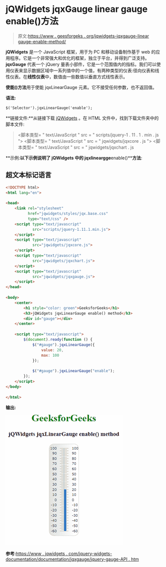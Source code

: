 # jQWidgets jqxGauge linear gauge enable()方法

> 原文:[https://www . geesforgeks . org/jqwidgets-jqxgauge-linear gauge-enable-method/](https://www.geeksforgeeks.org/jqwidgets-jqxgauge-lineargauge-enable-method/)

**jQWidgets** 是一个 JavaScript 框架，用于为 PC 和移动设备制作基于 web 的应用程序。它是一个非常强大和优化的框架，独立于平台，并得到广泛支持。 **jqxGauge** 代表一个 jQuery 量表小部件，它是一个范围值内的指标。我们可以使用仪表来显示数据区域中一系列值中的一个值，有两种类型的仪表:径向仪表和线性仪表。在**线性仪表**中，数值由一些数值以垂直方式线性表示。

**使能()方法**用于使能 jqxLinearGauge 元素。它不接受任何参数，也不返回值。

**语法:**

```html
$('Selector').jqxLinearGauge('enable');
```

**链接文件:**从链接下载 [jQWidgets](https://www.jqwidgets.com/download/Download) 。在 HTML 文件中，找到下载文件夹中的脚本文件:

> <link rel="”stylesheet”" href="”jqwidgets/styles/jqx.base.css”" type="”text/css”">
> <脚本类型= " text/JavaScript " src = " scripts/jquery-1 . 11 . 1 . min . js "></脚本类型>
> <脚本类型= " text/JavaScript " src = " jqwidgets/jqxcore . js "></脚本类型>
> <脚本类型= " text/JavaScript " src = " jqwidgets/jqxchart . js

**示例:**以下示例说明了 jQWidgets 中的 jqxlineargge**enable()****方法**:

## 超文本标记语言

```html
<!DOCTYPE html>
<html lang="en">

<head>
    <link rel="stylesheet"
          href="jqwidgets/styles/jqx.base.css"
          type="text/css" />
    <script type="text/javascript" 
            src="scripts/jquery-1.11.1.min.js">
    </script>
    <script type="text/javascript" 
            src="jqwidgets/jqxcore.js">
    </script>
    <script type="text/javascript" 
            src="jqwidgets/jqxchart.js">
    </script>
    <script type="text/javascript" 
            src="jqwidgets/jqxgauge.js">
    </script>
</head>

<body>
    <center>
        <h1 style="color: green">GeeksforGeeks</h1>
        <h3>jQWidgets jqxLinearGauge enable() method</h3>
        <div id="gauge"></div>
    </center>

    <script type="text/javascript">
        $(document).ready(function () {
            $("#gauge").jqxLinearGauge({
                value: 20,
                max: 100 
            });

            $("#gauge").jqxLinearGauge("enable");
        });
    </script>
</body>

</html>
```

**输出:**

![](img/bbcf1bff96bd5e90d9171fea1915a0c5.png)

**参考:**[https://www . jqwidgets . com/jquery-widgets-documentation/documentation/jqxgauge/jquery-gauge-API . htm](https://www.jqwidgets.com/jquery-widgets-documentation/documentation/jqxgauge/jquery-gauge-api.htm)